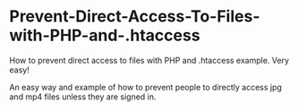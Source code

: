 # Prevent-Direct-Access-To-Files-with-PHP-and-.htaccess
How to prevent direct access to files with PHP and .htaccess example. Very easy!

An easy way and example of how to prevent people to directly access jpg and mp4 files unless they are signed in.
